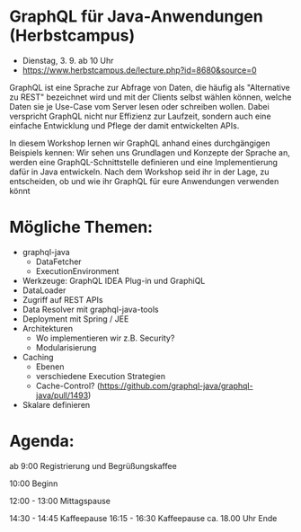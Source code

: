 # GraphQL für Java-Anwendungen (Herbstcampus)

* Dienstag, 3. 9. ab 10 Uhr
* https://www.herbstcampus.de/lecture.php?id=8680&source=0

GraphQL ist eine Sprache zur Abfrage von Daten, die häufig als "Alternative zu REST" bezeichnet wird und mit der Clients selbst wählen können, welche Daten sie je Use-Case vom Server lesen oder schreiben wollen. Dabei verspricht GraphQL nicht nur Effizienz zur Laufzeit, sondern auch eine einfache Entwicklung und Pflege der damit entwickelten APIs.

In diesem Workshop lernen wir GraphQL anhand eines durchgängigen Beispiels kennen: Wir sehen uns Grundlagen und Konzepte der Sprache an, werden eine GraphQL-Schnittstelle definieren und eine Implementierung dafür in Java entwickeln. Nach dem Workshop seid ihr in der Lage, zu entscheiden, ob und wie ihr GraphQL für eure Anwendungen verwenden könnt

# Mögliche Themen:

* graphql-java
  * DataFetcher
  * ExecutionEnvironment
* Werkzeuge: GraphQL IDEA Plug-in und GraphiQL
* DataLoader
* Zugriff auf REST APIs
* Data Resolver mit graphql-java-tools
* Deployment mit Spring / JEE
* Architekturen
  * Wo implementieren wir z.B. Security?
  * Modularisierung
* Caching
  * Ebenen
  * verschiedene Execution Strategien
  * Cache-Control? (https://github.com/graphql-java/graphql-java/pull/1493)
* Skalare definieren


# Agenda:

ab 9:00 Registrierung und Begrüßungskaffee

10:00 Beginn

12:00 - 13:00 Mittagspause

14:30 - 14:45 Kaffeepause
16:15 - 16:30 Kaffeepause
ca. 18.00 Uhr Ende
